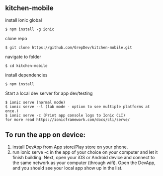 ## kitchen-mobile

install ionic global
```
$ npm install -g ionic
```
clone repo
```
$ git clone https://github.com/GrepDev/kitchen-mobile.git
```
navigate to folder
```
$ cd kitchen-mobile
```
install dependencies
```
$ npm install
```
Start a local dev server for app dev/testing
```
$ ionic serve (normal mode)
$ ionic serve --l (lab mode - option to see multiple platforms at once.)
$ ionic serve -c (Print app console logs to Ionic CLI)
for more read https://ionicframework.com/docs/cli/serve/
``` 

## To run the app on device:
1. install DevApp from App store/Play store on your phone.
2. run ionic serve -c in the app of your choice on your computer and let it finish building. Next, open your iOS or Android device and connect to the same network as your computer (through wifi). Open the DevApp, and you should see your local app show up in the list.
